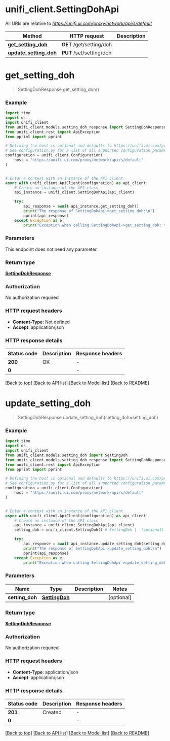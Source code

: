 # unifi_client.SettingDohApi

All URIs are relative to *https://unifi.ui.com/proxy/network/api/s/default*

Method | HTTP request | Description
------------- | ------------- | -------------
[**get_setting_doh**](SettingDohApi.md#get_setting_doh) | **GET** /get/setting/doh | 
[**update_setting_doh**](SettingDohApi.md#update_setting_doh) | **PUT** /set/setting/doh | 


# **get_setting_doh**
> SettingDohResponse get_setting_doh()



### Example


```python
import time
import os
import unifi_client
from unifi_client.models.setting_doh_response import SettingDohResponse
from unifi_client.rest import ApiException
from pprint import pprint

# Defining the host is optional and defaults to https://unifi.ui.com/proxy/network/api/s/default
# See configuration.py for a list of all supported configuration parameters.
configuration = unifi_client.Configuration(
    host = "https://unifi.ui.com/proxy/network/api/s/default"
)


# Enter a context with an instance of the API client
async with unifi_client.ApiClient(configuration) as api_client:
    # Create an instance of the API class
    api_instance = unifi_client.SettingDohApi(api_client)

    try:
        api_response = await api_instance.get_setting_doh()
        print("The response of SettingDohApi->get_setting_doh:\n")
        pprint(api_response)
    except Exception as e:
        print("Exception when calling SettingDohApi->get_setting_doh: %s\n" % e)
```



### Parameters

This endpoint does not need any parameter.

### Return type

[**SettingDohResponse**](SettingDohResponse.md)

### Authorization

No authorization required

### HTTP request headers

 - **Content-Type**: Not defined
 - **Accept**: application/json

### HTTP response details

| Status code | Description | Response headers |
|-------------|-------------|------------------|
**200** | OK |  -  |
**0** |  |  -  |

[[Back to top]](#) [[Back to API list]](../README.md#documentation-for-api-endpoints) [[Back to Model list]](../README.md#documentation-for-models) [[Back to README]](../README.md)

# **update_setting_doh**
> SettingDohResponse update_setting_doh(setting_doh=setting_doh)



### Example


```python
import time
import os
import unifi_client
from unifi_client.models.setting_doh import SettingDoh
from unifi_client.models.setting_doh_response import SettingDohResponse
from unifi_client.rest import ApiException
from pprint import pprint

# Defining the host is optional and defaults to https://unifi.ui.com/proxy/network/api/s/default
# See configuration.py for a list of all supported configuration parameters.
configuration = unifi_client.Configuration(
    host = "https://unifi.ui.com/proxy/network/api/s/default"
)


# Enter a context with an instance of the API client
async with unifi_client.ApiClient(configuration) as api_client:
    # Create an instance of the API class
    api_instance = unifi_client.SettingDohApi(api_client)
    setting_doh = unifi_client.SettingDoh() # SettingDoh |  (optional)

    try:
        api_response = await api_instance.update_setting_doh(setting_doh=setting_doh)
        print("The response of SettingDohApi->update_setting_doh:\n")
        pprint(api_response)
    except Exception as e:
        print("Exception when calling SettingDohApi->update_setting_doh: %s\n" % e)
```



### Parameters


Name | Type | Description  | Notes
------------- | ------------- | ------------- | -------------
 **setting_doh** | [**SettingDoh**](SettingDoh.md)|  | [optional] 

### Return type

[**SettingDohResponse**](SettingDohResponse.md)

### Authorization

No authorization required

### HTTP request headers

 - **Content-Type**: application/json
 - **Accept**: application/json

### HTTP response details

| Status code | Description | Response headers |
|-------------|-------------|------------------|
**201** | Created |  -  |
**0** |  |  -  |

[[Back to top]](#) [[Back to API list]](../README.md#documentation-for-api-endpoints) [[Back to Model list]](../README.md#documentation-for-models) [[Back to README]](../README.md)

